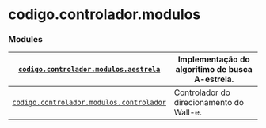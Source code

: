 <a id="module-codigo.controlador.modulos"></a>

<a id="codigo-controlador-modulos"></a>

# codigo.controlador.modulos

### Modules

| [`codigo.controlador.modulos.aestrela`](codigo.controlador.modulos.aestrela.md#module-codigo.controlador.modulos.aestrela)          | Implementação do algorítimo de busca A-estrela.   |
|-------------------------------------------------------------------------------------------------------------------------------------|---------------------------------------------------|
| [`codigo.controlador.modulos.controlador`](codigo.controlador.modulos.controlador.md#module-codigo.controlador.modulos.controlador) | Controlador do direcionamento do Wall-e.          |

